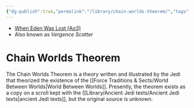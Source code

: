 ```yaml
---
{"dg-publish":true,"permalink":"/library/chain-worlds-theorem/","tags":["library"]}
---
```


- [When Eden Was Lost (Ao3)](https://archiveofourown.org/works/19334440/chapters/45992584)
- Also known as *Vergence Scatter*
# Chain Worlds Theorem

The Chain Worlds Theorem is a theory written and illustrated by the Jedi that theorized the existence of the [[Force Traditions & Sects/World Between Worlds\|World Between Worlds]]. Presently, the theorem exists as a copy on a scroll kept with the [[Library/Ancient Jedi texts/Ancient Jedi texts\|ancient Jedi texts]], but the original source is unknown. 

